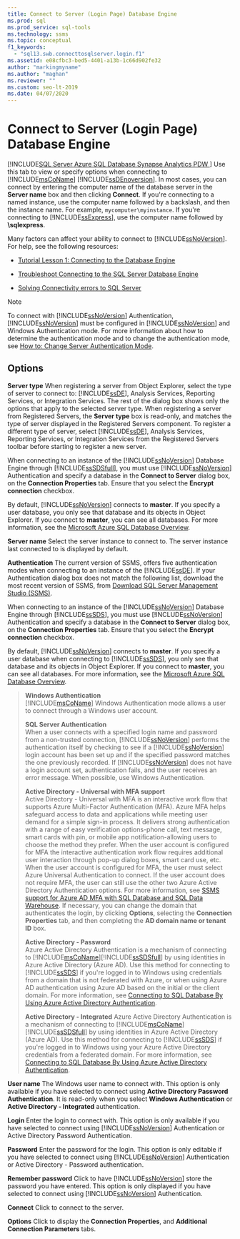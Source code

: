 ```yaml
---
title: Connect to Server (Login Page) Database Engine
ms.prod: sql
ms.prod_service: sql-tools
ms.technology: ssms
ms.topic: conceptual
f1_keywords: 
  - "sql13.swb.connecttosqlserver.login.f1"
ms.assetid: e08cfbc3-bed5-4401-a13b-1c66d902fe32
author: "markingmyname"
ms.author: "maghan"
ms.reviewer: ""
ms.custom: seo-lt-2019
ms.date: 04/07/2020
---
```


# Connect to Server (Login Page) Database Engine

[!INCLUDE[SQL Server Azure SQL Database Synapse Analytics PDW ](../../includes/applies-to-version/sql-asdb-asdbmi-asa-pdw.md)]
Use this tab to view or specify options when connecting to [!INCLUDE[msCoName](../../includes/msconame_md.md)] [!INCLUDE[ssDEnoversion](../../includes/ssdenoversion_md.md)]. In most cases, you can connect by entering the computer name of the database server in the **Server name** box and then clicking **Connect**. If you're connecting to a named instance, use the computer name followed by a backslash, and then the instance name. For example, `mycomputer\myinstance`. If you're connecting to [!INCLUDE[ssExpress](../../includes/ssexpress_md.md)], use the computer name followed by **\sqlexpress**.

Many factors can affect your ability to connect to [!INCLUDE[ssNoVersion](../../includes/ssnoversion-md.md)]. For help, see the following resources:

- [Tutorial Lesson 1: Connecting to the Database Engine](../../relational-databases/lesson-1-connecting-to-the-database-engine.md)

- [Troubleshoot Connecting to the SQL Server Database Engine](../../database-engine/configure-windows/troubleshoot-connecting-to-the-sql-server-database-engine.md)  

- [Solving Connectivity errors to SQL Server](https://support.microsoft.com/help/4009936/solving-connectivity-errors-to-sql-server)

> [!NOTE]
> To connect with [!INCLUDE[ssNoVersion](../../includes/ssnoversion-md.md)] Authentication, [!INCLUDE[ssNoVersion](../../includes/ssnoversion-md.md)] must be configured in [!INCLUDE[ssNoVersion](../../includes/ssnoversion-md.md)] and Windows Authentication mode. For more information about how to determine the authentication mode and to change the authentication mode, see [How to: Change Server Authentication Mode](../../database-engine/configure-windows/change-server-authentication-mode.md).  

## Options

**Server type**
When registering a server from Object Explorer, select the type of server to connect to: [!INCLUDE[ssDE](../../includes/ssde_md.md)], Analysis Services, Reporting Services, or Integration Services. The rest of the dialog box shows only the options that apply to the selected server type. When registering a server from Registered Servers, the **Server type** box is read-only, and matches the type of server displayed in the Registered Servers component. To register a different type of server, select [!INCLUDE[ssDE](../../includes/ssde_md.md)], Analysis Services, Reporting Services, or Integration Services from the Registered Servers toolbar before starting to register a new server.

When connecting to an instance of the [!INCLUDE[ssNoVersion](../../includes/ssnoversion-md.md)] Database Engine through [!INCLUDE[ssSDSfull](../../includes/sssdsfull-md.md)], you must use [!INCLUDE[ssNoVersion](../../includes/ssnoversion-md.md)] Authentication and specify a database in the **Connect to Server** dialog box, on the **Connection Properties** tab. Ensure that you select the **Encrypt connection** checkbox.

By default, [!INCLUDE[ssNoVersion](../../includes/ssnoversion-md.md)] connects to **master**. If you specify a user database, you only see that database and its objects in Object Explorer. If you connect to **master**, you can see all databases. For more information, see the [Microsoft Azure SQL Database Overview](/azure/sql-database/sql-database-technical-overview/).

**Server name**
Select the server instance to connect to. The server instance last connected to is displayed by default.  

**Authentication**
The current version of SSMS, offers five authentication modes when connecting to an instance of the [!INCLUDE[ssDE](../../includes/ssde_md.md)]. If your Authentication dialog box does not match the following list, download the most recent version of SSMS, from [Download SQL Server Management Studio (SSMS)](../download-sql-server-management-studio-ssms.md).

When connecting to an instance of the [!INCLUDE[ssNoVersion](../../includes/ssnoversion-md.md)] Database Engine through [!INCLUDE[ssSDS](../../includes/sssds-md.md)], you must use [!INCLUDE[ssNoVersion](../../includes/ssnoversion-md.md)] Authentication and specify a database in the **Connect to Server** dialog box, on the **Connection Properties** tab. Ensure that you select the **Encrypt connection** checkbox.

By default, [!INCLUDE[ssNoVersion](../../includes/ssnoversion-md.md)] connects to **master**. If you specify a user database when connecting to [!INCLUDE[ssSDS](../../includes/sssds-md.md)], you only see that database and its objects in Object Explorer. If you connect to **master**, you can see all databases. For more information, see the [Microsoft Azure SQL Database Overview](/azure/sql-database/sql-database-technical-overview/).

> **Windows Authentication**  
> [!INCLUDE[msCoName](../../includes/msconame_md.md)] Windows Authentication mode allows a user to connect through a Windows user account.  
>
> **SQL Server Authentication**  
> When a user connects with a specified login name and password from a non-trusted connection, [!INCLUDE[ssNoVersion](../../includes/ssnoversion-md.md)] performs the authentication itself by checking to see if a [!INCLUDE[ssNoVersion](../../includes/ssnoversion-md.md)] login account has been set up and if the specified password matches the one previously recorded. If [!INCLUDE[ssNoVersion](../../includes/ssnoversion-md.md)] does not have a login account set, authentication fails, and the user receives an error message. When possible, use Windows Authentication.  
>
> **Active Directory - Universal with MFA support**  
> Active Directory - Universal with MFA is an interactive work flow that supports Azure Multi-Factor Authentication (MFA). Azure MFA helps safeguard access to data and applications while meeting user demand for a simple sign-in process. It delivers strong authentication with a range of easy verification options-phone call, text message, smart cards with pin, or mobile app notification-allowing users to choose the method they prefer. When the user account is configured for MFA the interactive authentication work flow requires additional user interaction through pop-up dialog boxes, smart card use, etc. When the user account is configured for MFA, the user must select Azure Universal Authentication to connect. If the user account does not require MFA, the user can still use the other two Azure Active Directory Authentication options. For more information, see [SSMS support for Azure AD MFA with SQL Database and SQL Data Warehouse](https://azure.microsoft.com/documentation/articles/sql-database-ssms-mfa-authentication/). If necessary, you can change the domain that authenticates the login, by clicking **Options**, selecting the **Connection Properties** tab, and then completing the **AD domain name or tenant ID** box.
>
> **Active Directory - Password**  
> Azure Active Directory Authentication is a mechanism of connecting to [!INCLUDE[msCoName](../../includes/msconame_md.md)][!INCLUDE[ssSDSfull](../../includes/sssdsfull-md.md)] by using identities in Azure Active Directory (Azure AD).  Use this method for connecting to [!INCLUDE[ssSDS](../../includes/sssds-md.md)] if you're logged in to Windows using credentials from a domain that is not federated with Azure, or when using Azure AD authentication using Azure AD based on the initial or the client domain. For more information, see [Connecting to SQL Database By Using Azure Active Directory Authentication](https://azure.microsoft.com/documentation/articles/sql-database-aad-authentication/).  
>
> **Active Directory - Integrated**
> Azure Active Directory Authentication is a mechanism of connecting to [!INCLUDE[msCoName](../../includes/msconame_md.md)][!INCLUDE[ssSDSfull](../../includes/sssdsfull-md.md)] by using identities in Azure Active Directory (Azure AD). Use this method for connecting to [!INCLUDE[ssSDS](../../includes/sssds-md.md)] if you're logged in to Windows using your Azure Active Directory credentials from a federated domain. For more information, see [Connecting to SQL Database By Using Azure Active Directory Authentication](https://azure.microsoft.com/documentation/articles/sql-database-aad-authentication/).  
  
**User name**
The Windows user name to connect with. This option is only available if you have selected to connect using **Active Directory Password Authentication**. It is read-only when you select **Windows Authentication** or **Active Directory - Integrated** authentication.

**Login**
Enter the login to connect with. This option is only available if you have selected to connect using [!INCLUDE[ssNoVersion](../../includes/ssnoversion-md.md)] Authentication or Active Directory Password Authentication.

**Password**
Enter the password for the login. This option is only editable if you have selected to connect using [!INCLUDE[ssNoVersion](../../includes/ssnoversion-md.md)] Authentication or Active Directory - Password authentication.

**Remember password**
Click to have [!INCLUDE[ssNoVersion](../../includes/ssnoversion-md.md)] store the password you have entered. This option is only displayed if you have selected to connect using [!INCLUDE[ssNoVersion](../../includes/ssnoversion-md.md)] Authentication.

**Connect**
Click to connect to the server.  

**Options**
Click to display the **Connection Properties**, and **Additional Connection Parameters** tabs.